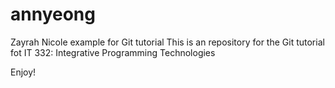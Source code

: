 # annyeong
Zayrah Nicole example for Git tutorial
This is an repository for the Git tutorial fot IT 332: Integrative Programming Technologies

Enjoy!